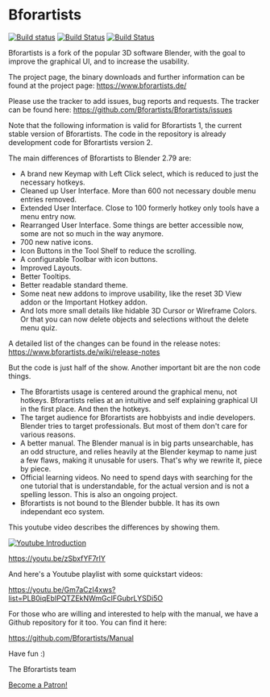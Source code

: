 # Bforartists

[![Build status](https://ci.appveyor.com/api/projects/status/alpp11hxsn7ix39o?svg=true)](https://ci.appveyor.com/project/ktotheoz/bforartists)
[![Build Status](https://img.shields.io/travis/ktotheoz/Bforartists.svg?branch=master&job=1&label=Linux)](https://travis-ci.org/Bforartists/Bforartists)
[![Build Status](https://img.shields.io/travis/ktotheoz/Bforartists.svg?branch=master&job=2&label=Mac)](https://travis-ci.org/Bforartists/Bforartists)

Bforartists is a fork of the popular 3D software Blender, with the goal to improve the graphical UI, and to increase the usability.

The project page, the binary downloads and further information can be found at the project page: https://www.bforartists.de/

Please use the tracker to add issues, bug reports and requests. The tracker can be found here: https://github.com/Bforartists/Bforartists/issues

Note that the following information is valid for Bforartists 1, the current stable version of Bforartists. The code in the repository is already development code for Bforartists version 2.

The main differences of Bforartists to Blender 2.79 are:

- A brand new Keymap with Left Click select, which is reduced to just the necessary hotkeys.
- Cleaned up User Interface. More than 600 not necessary double menu entries removed.
- Extended User Interface. Close to 100 formerly hotkey only tools have a menu entry now.
- Rearranged User Interface. Some things are better accessible now, some are not so much in the way anymore.
- 700 new native icons.
- Icon Buttons in the Tool Shelf to reduce the scrolling.
- A configurable Toolbar with icon buttons.
- Improved Layouts.
- Better Tooltips.
- Better readable standard theme.
- Some neat new addons to improve usability, like the reset 3D View addon or the Important Hotkey addon.
- And lots more small details like hidable 3D Cursor or Wireframe Colors. Or that you can now delete objects and selections without the delete menu quiz.

A detailed list of the changes can be found in the release notes: https://www.bforartists.de/wiki/release-notes

But the code is just half of the show. Another important bit are the non code things.

- The Bforartists usage is centered around the graphical menu, not hotkeys. Bforartists relies at an intuitive and self explaining graphical UI in the first place. And then the hotkeys.
- The target audience for Bforartists are hobbyists and indie developers. Blender tries to target professionals. But most of them don't care for various reasons.
- A better manual. The Blender manual is in big parts unsearchable, has an odd structure, and relies heavily at the Blender keymap to name just a few flaws, making it unusable for users. That's why we rewrite it, piece by piece.
- Official learning videos. No need to spend days with searching for the one tutorial that is understandable, for the actual version and is not a spelling lesson. This is also an ongoing project.
- Bforartists is not bound to the Blender bubble. It has its own independant eco system.

This youtube video describes the differences by showing them.

[![Youtube Introduction](https://img.youtube.com/vi/zSbxfYF7rIY/0.jpg)](https://www.youtube.com/watch?v=zSbxfYF7rIY)

https://youtu.be/zSbxfYF7rIY

And here's a Youtube playlist with some quickstart videos:

https://youtu.be/Gm7aCzI4xws?list=PLB0iqEbIPQTZEkNWmGcIFGubrLYSDi5O

For those who are willing and interested to help with the manual, we have a Github repository for it too. You can find it here: 

https://github.com/Bforartists/Manual

Have fun :)

The Bforartists team

<a href="https://www.patreon.com/bePatron?u=29635900" data-patreon-widget-type="become-patron-button">Become a Patron!</a><script async src="https://c6.patreon.com/becomePatronButton.bundle.js"></script>


